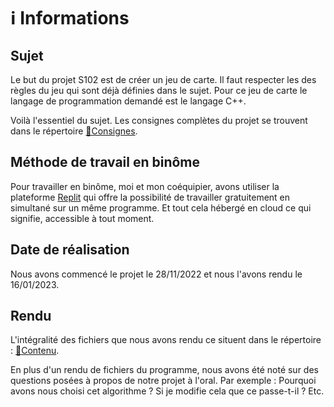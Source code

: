 # ℹ️ Informations

## Sujet

Le but du projet S102 est de créer un jeu de carte. Il faut respecter les des règles du jeu qui sont déjà définies dans le sujet.
Pour ce jeu de carte le langage de programmation demandé est le langage C++.

Voilà l'essentiel du sujet. Les consignes complètes du projet se trouvent dans le répertoire [📁Consignes](https://github.com/NoeVgn/IUT-Projets/tree/main/Projet%20S102/Consignes).

## Méthode de travail en binôme

Pour travailler en binôme, moi et mon coéquipier, avons utiliser la plateforme [Replit](https://replit.com) qui offre la possibilité de travailler gratuitement en simultané sur un même programme. Et tout cela hébergé en cloud ce qui signifie, accessible à tout moment.

## Date de réalisation

Nous avons commencé le projet le 28/11/2022 et nous l'avons rendu le 16/01/2023.

## Rendu

L'intégralité des fichiers que nous avons rendu ce situent dans le répertoire : [📁Contenu](https://github.com/NoeVgn/IUT-Projets/tree/main/Projet%20S102/Contenu).

En plus d'un rendu de fichiers du programme, nous avons été noté sur des questions posées à propos de notre projet à l'oral.
Par exemple : Pourquoi avons nous choisi cet algorithme ? Si je modifie cela que ce passe-t-il ? Etc.
